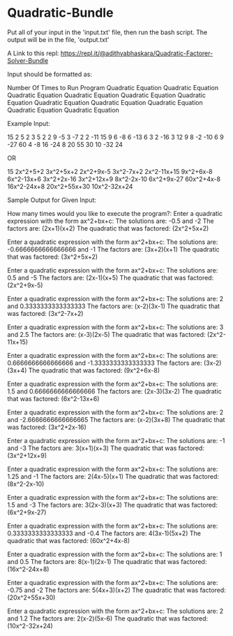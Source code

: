 # Quadratic-Bundle
Put all of your input in the 'input.txt' file, then run the bash script. The output will be in the file, 'output.txt'

A Link to this repl: https://repl.it/@adithyabhaskara/Quadratic-Factorer-Solver-Bundle

Input should be formatted as:

  Number Of Times to Run Program
  Quadratic Equation
  Quadratic Equation
  Quadratic Equation
  Quadratic Equation
  Quadratic Equation
  Quadratic Equation
  Quadratic Equation
  Quadratic Equation
  Quadratic Equation
  Quadratic Equation
  Quadratic Equation


  Example Input:

  15
  2 5 2
  3 5 2
  2 9 -5
  3 -7 2
  2 -11 15
  9 6 -8
  6 -13 6
  3 2 -16
  3 12 9
  8 -2 -10
  6 9 -27
  60 4 -8
  16 -24 8
  20 55 30
  10 -32 24

  OR

  15
  2x^2+5+2
  3x^2+5x+2
  2x^2+9x-5
  3x^2-7x+2
  2x^2-11x+15
  9x^2+6x-8
  6x^2-13x+6
  3x^2+2x-16
  3x^2+12x+9
  8x^2-2x-10
  6x^2+9x-27
  60x^2+4x-8
  16x^2-24x+8
  20x^2+55x+30
  10x^2-32x+24


Sample Output for Given Input:

  How many times would you like to execute the program?: 
  Enter a quadratic expression with the form ax^2+bx+c: 
  The solutions are: -0.5 and -2
  The factors are: (2x+1)(x+2)
  The quadratic that was factored: (2x^2+5x+2)

  Enter a quadratic expression with the form ax^2+bx+c: 
  The solutions are: -0.6666666666666666 and -1
  The factors are: (3x+2)(x+1)
  The quadratic that was factored: (3x^2+5x+2)

  Enter a quadratic expression with the form ax^2+bx+c: 
  The solutions are: 0.5 and -5
  The factors are: (2x-1)(x+5)
  The quadratic that was factored: (2x^2+9x-5)

  Enter a quadratic expression with the form ax^2+bx+c: 
  The solutions are: 2 and 0.3333333333333333
  The factors are: (x-2)(3x-1)
  The quadratic that was factored: (3x^2-7x+2)

  Enter a quadratic expression with the form ax^2+bx+c: 
  The solutions are: 3 and 2.5
  The factors are: (x-3)(2x-5)
  The quadratic that was factored: (2x^2-11x+15)

  Enter a quadratic expression with the form ax^2+bx+c: 
  The solutions are: 0.6666666666666666 and -1.3333333333333333
  The factors are: (3x-2)(3x+4)
  The quadratic that was factored: (9x^2+6x-8)

  Enter a quadratic expression with the form ax^2+bx+c: 
  The solutions are: 1.5 and 0.6666666666666666
  The factors are: (2x-3)(3x-2)
  The quadratic that was factored: (6x^2-13x+6)

  Enter a quadratic expression with the form ax^2+bx+c: 
  The solutions are: 2 and -2.6666666666666665
  The factors are: (x-2)(3x+8)
  The quadratic that was factored: (3x^2+2x-16)

  Enter a quadratic expression with the form ax^2+bx+c: 
  The solutions are: -1 and -3
  The factors are: 3(x+1)(x+3)
  The quadratic that was factored: (3x^2+12x+9)

  Enter a quadratic expression with the form ax^2+bx+c: 
  The solutions are: 1.25 and -1
  The factors are: 2(4x-5)(x+1)
  The quadratic that was factored: (8x^2-2x-10)

  Enter a quadratic expression with the form ax^2+bx+c: 
  The solutions are: 1.5 and -3
  The factors are: 3(2x-3)(x+3)
  The quadratic that was factored: (6x^2+9x-27)

  Enter a quadratic expression with the form ax^2+bx+c: 
  The solutions are: 0.3333333333333333 and -0.4
  The factors are: 4(3x-1)(5x+2)
  The quadratic that was factored: (60x^2+4x-8)

  Enter a quadratic expression with the form ax^2+bx+c: 
  The solutions are: 1 and 0.5
  The factors are: 8(x-1)(2x-1)
  The quadratic that was factored: (16x^2-24x+8)

  Enter a quadratic expression with the form ax^2+bx+c: 
  The solutions are: -0.75 and -2
  The factors are: 5(4x+3)(x+2)
  The quadratic that was factored: (20x^2+55x+30)

  Enter a quadratic expression with the form ax^2+bx+c: 
  The solutions are: 2 and 1.2
  The factors are: 2(x-2)(5x-6)
  The quadratic that was factored: (10x^2-32x+24)
